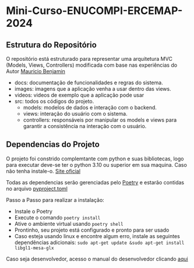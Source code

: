 # Mini-Curso-ENUCOMPI-ERCEMAP-2024

## Estrutura do Repositório

O repositório está estruturado para representar uma arquitetura MVC (Models, Views, Controllers) modificada com base nas experiências do Autor [Mauricio Benjamin](https://github.com/mauriciobenjamin700)

- docs: documentação de funcionalidades e regras do sistema.
- images: imagens que a aplicação venha a usar dentro das views.
- videos: videos de exemplo que a aplicação pode usar
- src: todos os códigos do projeto.
  - models: modelos de dados e interação com o backend.
  - views: interação do usuário com o sistema.
  - controllers: responsáveis por manipular os models e views para garantir a consistência na interação com o usuário.

## Dependencias do Projeto

O projeto foi constrido complemtante com python e suas bibliotecas, logo para executar deve-se ter o python 3.10 ou superior em sua maquina. Caso não tenha instale-o.  [Site oficial](https://www.python.org/downloads/source/)

Todas as dependencias serão gerenciadas pelo [Poetry](https://python-poetry.org/docs/) e estarão contidas no arquivo [pyproject.toml](pyproject.toml)

Passo a Passo para realizar a instalação:

- Instale o Poetry
- Execute o comando `poetry install`
- Ative o ambiente virtual usando `poetry shell`
- Prontinho, seu projeto está configurado e pronto para ser usado
- Caso esteja usando linux e encontre algum erro, instale as seguintes dependências adicionais: ``sudo apt-get update &sudo apt-get install libgl1-mesa-glx``

Caso seja desenvolvedor, acesso o manual do desenvolvedor clicando [aqui](docs/developer.md)
